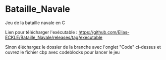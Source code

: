 # Bataille_Navale
Jeu de la bataille navale en C

Lien pour télécharger l'exécutable : https://github.com/Elias-ECKLE/Bataille_Navale/releases/tag/executable

Sinon éléchargez le dossier de la branche avec l'onglet "Code" ci-dessus et ouvrez le fichier cbp avec codeblocks pour lancer le jeu
